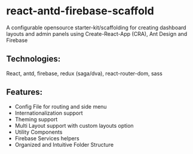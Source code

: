# react-antd-firebase-scaffold

A configurable opensource starter-kit/scaffolding for creating dashboard layouts and admin panels using Create-React-App (CRA), Ant Design and Firebase

## Technologies:
React, antd, firebase, redux (saga/dva), react-router-dom, sass

## Features:
* Config File for routing and side menu
* Internationalization support
* Theming support
* Multi Layout support with custom layouts option
* Utility Components
* Firebase Services helpers
* Organized and Intuitive Folder Structure

